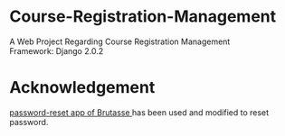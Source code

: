 # Course-Registration-Management
A Web Project Regarding Course Registration Management <br>
Framework: Django 2.0.2

# Acknowledgement
<a href="https://github.com/brutasse/django-password-reset"> password-reset app of Brutasse </a> has been used and modified to reset password.

